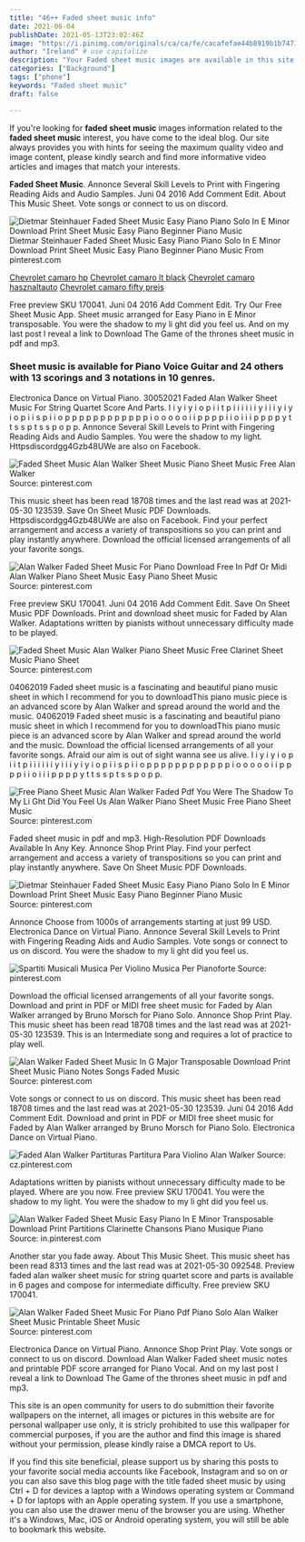 ```yaml
---
title: "46++ Faded sheet music info"
date: 2021-06-04
publishDate: 2021-05-13T23:02:46Z
image: "https://i.pinimg.com/originals/ca/ca/fe/cacafefae44b8919b1b7471651c61ec4.png"
author: "Ireland" # use capitalize
description: "Your Faded sheet music images are available in this site. Faded sheet music are a topic that is being searched for and liked by netizens now. You can Find and Download the Faded sheet music files here. Find and Download all royalty-free photos."
categories: ["Background"]
tags: ["phone"]
keywords: "Faded sheet music"
draft: false

---
```


If you're looking for **faded sheet music** images information related to the **faded sheet music** interest, you have come to the ideal  blog.  Our site always  provides you with  hints  for seeing  the maximum  quality video and image  content, please kindly search and find more informative video articles and images  that match your interests.

**Faded Sheet Music**. Annonce Several Skill Levels to Print with Fingering Reading Aids and Audio Samples. Juni 04 2016 Add Comment Edit. About This Music Sheet. Vote songs or connect to us on discord.

![Dietmar Steinhauer Faded Sheet Music Easy Piano Piano Solo In E Minor Download Print Sheet Music Easy Piano Beginner Piano Music](https://i.pinimg.com/originals/0f/31/8b/0f318b1e6e90c061dc43ea9055f0565a.gif "Dietmar Steinhauer Faded Sheet Music Easy Piano Piano Solo In E Minor Download Print Sheet Music Easy Piano Beginner Piano Music")
Dietmar Steinhauer Faded Sheet Music Easy Piano Piano Solo In E Minor Download Print Sheet Music Easy Piano Beginner Piano Music From pinterest.com

[Chevrolet camaro hp](/chevrolet-camaro-hp/)
[Chevrolet camaro lt black](/chevrolet-camaro-lt-black/)
[Chevrolet camaro hasznaltauto](/chevrolet-camaro-hasznaltauto/)
[Chevrolet camaro fifty preis](/chevrolet-camaro-fifty-preis/)

Free preview SKU 170041. Juni 04 2016 Add Comment Edit. Try Our Free Sheet Music App. Sheet music arranged for Easy Piano in E Minor transposable. You were the shadow to my li ght did you feel us. And on my last post I reveal a link to Download The Game of the thrones sheet music in pdf and mp3.

### Sheet music is available for Piano Voice Guitar and 24 others with 13 scorings and 3 notations in 10 genres.

Electronica Dance on Virtual Piano. 30052021 Faded Alan Walker Sheet Music For String Quartet Score And Parts. I i y i y i o p i i t p i i i i i i y i i i y i y i o p i i s p i i o p p p p p p p p p p p p i o o o o o i i p p p p i i o i i i p p p p y t t s s p t s s p o p p. Annonce Several Skill Levels to Print with Fingering Reading Aids and Audio Samples. You were the shadow to my light. Httpsdiscordgg4Gzb48UWe are also on Facebook.


![Faded Sheet Music Alan Walker Sheet Music Piano Sheet Music Free Alan Walker](https://i.pinimg.com/originals/c0/0d/89/c00d8923dce7c30e7ac172c09b31521d.jpg "Faded Sheet Music Alan Walker Sheet Music Piano Sheet Music Free Alan Walker")
Source: pinterest.com

This music sheet has been read 18708 times and the last read was at 2021-05-30 123539. Save On Sheet Music PDF Downloads. Httpsdiscordgg4Gzb48UWe are also on Facebook. Find your perfect arrangement and access a variety of transpositions so you can print and play instantly anywhere. Download the official licensed arrangements of all your favorite songs.

![Alan Walker Faded Sheet Music For Piano Download Free In Pdf Or Midi Alan Walker Piano Sheet Music Easy Piano Sheet Music](https://i.pinimg.com/originals/80/9b/57/809b571be273e69243e74897c10170c1.png "Alan Walker Faded Sheet Music For Piano Download Free In Pdf Or Midi Alan Walker Piano Sheet Music Easy Piano Sheet Music")
Source: pinterest.com

Free preview SKU 170041. Juni 04 2016 Add Comment Edit. Save On Sheet Music PDF Downloads. Print and download sheet music for Faded by Alan Walker. Adaptations written by pianists without unnecessary difficulty made to be played.

![Faded Sheet Music Alan Walker Piano Sheet Music Free Clarinet Sheet Music Piano Sheet](https://i.pinimg.com/originals/18/d4/a1/18d4a116b4dd1bd51a237ef25a36ab07.jpg "Faded Sheet Music Alan Walker Piano Sheet Music Free Clarinet Sheet Music Piano Sheet")
Source: pinterest.com

04062019 Faded sheet music is a fascinating and beautiful piano music sheet in which I recommend for you to downloadThis piano music piece is an advanced score by Alan Walker and spread around the world and the music. 04062019 Faded sheet music is a fascinating and beautiful piano music sheet in which I recommend for you to downloadThis piano music piece is an advanced score by Alan Walker and spread around the world and the music. Download the official licensed arrangements of all your favorite songs. Afraid our aim is out of sight wanna see us alive. I i y i y i o p i i t p i i i i i i y i i i y i y i o p i i s p i i o p p p p p p p p p p p p i o o o o o i i p p p p i i o i i i p p p p y t t s s p t s s p o p p.

![Free Piano Sheet Music Alan Walker Faded Pdf You Were The Shadow To My Li Ght Did You Feel Us Alan Walker Piano Sheet Music Free Piano Sheet Music](https://i.pinimg.com/originals/19/2a/a5/192aa5a947c91ad273cb2e3808d1c1c3.png "Free Piano Sheet Music Alan Walker Faded Pdf You Were The Shadow To My Li Ght Did You Feel Us Alan Walker Piano Sheet Music Free Piano Sheet Music")
Source: pinterest.com

Faded sheet music in pdf and mp3. High-Resolution PDF Downloads Available In Any Key. Annonce Shop Print Play. Find your perfect arrangement and access a variety of transpositions so you can print and play instantly anywhere. Save On Sheet Music PDF Downloads.

![Dietmar Steinhauer Faded Sheet Music Easy Piano Piano Solo In E Minor Download Print Sheet Music Easy Piano Beginner Piano Music](https://i.pinimg.com/originals/0f/31/8b/0f318b1e6e90c061dc43ea9055f0565a.gif "Dietmar Steinhauer Faded Sheet Music Easy Piano Piano Solo In E Minor Download Print Sheet Music Easy Piano Beginner Piano Music")
Source: pinterest.com

Annonce Choose from 1000s of arrangements starting at just 99 USD. Electronica Dance on Virtual Piano. Annonce Several Skill Levels to Print with Fingering Reading Aids and Audio Samples. Vote songs or connect to us on discord. You were the shadow to my li ght did you feel us.

![Spartiti Musicali Musica Per Violino Musica Per Pianoforte](https://i.pinimg.com/originals/16/76/77/167677ab1a8ec9b7b2f39c2d1fd470dc.png "Spartiti Musicali Musica Per Violino Musica Per Pianoforte")
Source: pinterest.com

Download the official licensed arrangements of all your favorite songs. Download and print in PDF or MIDI free sheet music for Faded by Alan Walker arranged by Bruno Morsch for Piano Solo. Annonce Shop Print Play. This music sheet has been read 18708 times and the last read was at 2021-05-30 123539. This is an Intermediate song and requires a lot of practice to play well.

![Alan Walker Faded Sheet Music In G Major Transposable Download Print Sheet Music Piano Notes Songs Faded Music](https://i.pinimg.com/originals/a9/25/c3/a925c3cc4e462ac516404bb14530dc02.gif "Alan Walker Faded Sheet Music In G Major Transposable Download Print Sheet Music Piano Notes Songs Faded Music")
Source: pinterest.com

Vote songs or connect to us on discord. This music sheet has been read 18708 times and the last read was at 2021-05-30 123539. Juni 04 2016 Add Comment Edit. Download and print in PDF or MIDI free sheet music for Faded by Alan Walker arranged by Bruno Morsch for Piano Solo. Electronica Dance on Virtual Piano.

![Faded Alan Walker Partituras Partitura Para Violino Alan Walker](https://i.pinimg.com/originals/7d/72/da/7d72da43bab95298b08aacf988541a1f.png "Faded Alan Walker Partituras Partitura Para Violino Alan Walker")
Source: cz.pinterest.com

Adaptations written by pianists without unnecessary difficulty made to be played. Where are you now. Free preview SKU 170041. You were the shadow to my light. You were the shadow to my li ght did you feel us.

![Alan Walker Faded Sheet Music Easy Piano In E Minor Transposable Download Print Partitions Clarinette Chansons Piano Musique Piano](https://i.pinimg.com/originals/1b/7b/f3/1b7bf3b2e9f3b908a1f8a09a59c66c44.gif "Alan Walker Faded Sheet Music Easy Piano In E Minor Transposable Download Print Partitions Clarinette Chansons Piano Musique Piano")
Source: in.pinterest.com

Another star you fade away. About This Music Sheet. This music sheet has been read 8313 times and the last read was at 2021-05-30 092548. Preview faded alan walker sheet music for string quartet score and parts is available in 6 pages and compose for intermediate difficulty. Free preview SKU 170041.

![Alan Walker Faded Sheet Music For Piano Pdf Piano Solo Alan Walker Sheet Music Printable Sheet Music](https://i.pinimg.com/originals/ca/ca/fe/cacafefae44b8919b1b7471651c61ec4.png "Alan Walker Faded Sheet Music For Piano Pdf Piano Solo Alan Walker Sheet Music Printable Sheet Music")
Source: pinterest.com

Electronica Dance on Virtual Piano. Annonce Shop Print Play. Vote songs or connect to us on discord. Download Alan Walker Faded sheet music notes and printable PDF score arranged for Piano Vocal. And on my last post I reveal a link to Download The Game of the thrones sheet music in pdf and mp3.

This site is an open community for users to do submittion their favorite wallpapers on the internet, all images or pictures in this website are for personal wallpaper use only, it is stricly prohibited to use this wallpaper for commercial purposes, if you are the author and find this image is shared without your permission, please kindly raise a DMCA report to Us.

If you find this site beneficial, please support us by sharing this posts to your favorite social media accounts like Facebook, Instagram and so on or you can also save this blog page with the title faded sheet music by using Ctrl + D for devices a laptop with a Windows operating system or Command + D for laptops with an Apple operating system. If you use a smartphone, you can also use the drawer menu of the browser you are using. Whether it's a Windows, Mac, iOS or Android operating system, you will still be able to bookmark this website.
